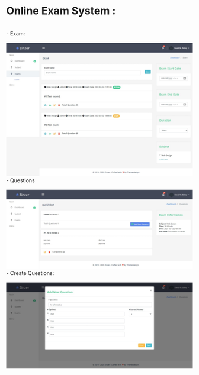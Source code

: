 # Online Exam System :

<br>
- Exam:
<br><br>

 <img src="public/docImages/exam.jpeg" alt="Exam">

<br>
- Questions
<br><br>

 <img src="public/docImages/exam&Question.jpeg" alt="questions">

<br>
- Create Questions:
<br><br>

 <img src="public/docImages/createquestion.jpeg" alt="createquestion">

<br>
